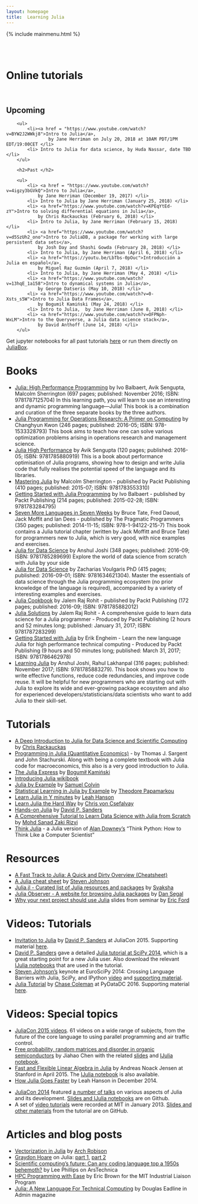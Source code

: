 ```yaml
---
layout: homepage
title:  Learning Julia
---
```


{% include mainmenu.html %}

<br>
<br>
<div class="container">
    <h1> Online tutorials </h1>
        <br>
        <h2> Upcoming </h2>

        <ul>
            <li><a href = "https://www.youtube.com/watch?v=BYW2J2WWkj8">Intro to Julia</a>, 
                    by Jane Herriman on July 20, 2018 at 10AM PDT/1PM EDT/19:00CET </li>
            <li> Intro to Julia for data science, by Huda Nassar, date TBD </li>
        </ul>

        <h2>Past </h2>

        <ul>
            <li> <a href = "https://www.youtube.com/watch?v=4igzy3bGVkQ">Intro to Julia</a>, 
                by Jane Herriman (December 19, 2017) </li>
            <li> Intro to Julia by Jane Herriman (January 25, 2018) </li>
            <li> <a href="https://www.youtube.com/watch?v=KPEqYtEd-zY">Intro to solving differential equations in Julia</a>,
                by Chris Rackauckas (February 6, 2018) </li>
            <li> Intro to Julia, by Jane Herriman (February 15, 2018) </li>
            <li> <a href="https://www.youtube.com/watch?v=d5SzUh2_ono">Intro to JuliaDB, a package for working with large persistent data sets</a>, 
                by Josh Day and Shashi Gowda (February 28, 2018) </li>
            <li> Intro to Julia, by Jane Herriman (April 6, 2018) </li>
            <li> <a href="https://youtu.be/LbTbs-0pOuc">Introducción a Julia en español</a>, 
                by Miguel Raz Guzmán (April 7, 2018) </li>
            <li> Intro to Julia, by Jane Herriman (May 4, 2018) </li>
            <li> <a href="https://www.youtube.com/watch?v=13hqE_1a158">Intro to dynamical systems in Julia</a>, 
                by George Datseris (May 10, 2018) </li>
            <li> <a href="https://www.youtube.com/watch?v=0-Xsts_s5W">Intro to Julia Data Frames</a>, 
                by Bogumił Kamiński (May 24, 2018) </li>
            <li> Intro to Julia,  by Jane Herriman (June 8, 2018) </li>
            <li> <a href="https://www.youtube.com/watch?v=OFPNph-WxLM">Intro to the Queryverse, a Julia data science stack</a>, 
                by David Anthoff (June 14, 2018) </li>
        </ul>

<p>
    Get jupyter notebooks for all past tutorials <a href="https://github.com/JuliaComputing/JuliaBoxTutorials">here</a> 
        or run them directly on <a href="https://juliabox.com">JuliaBox</a>.
</p>
<h1 id="books">Books</h1>

<ul>
  <li><a href="https://www.packtpub.com/application-development/julia-high-performance-programming">Julia: High Performance Programming</a> by Ivo Balbaert, Avik Sengupta, Malcolm Sherrington
 (697 pages; published: November 2016; ISBN: 9781787125704)
 In this learning path, you will learn to use an interesting and dynamic programming language—Julia! This book is a combination and curation of the three separate books by the three authors.</li>
  <li><a href="http://www.chkwon.net/julia">Julia Programming for Operations Research: A Primer on Computing</a> by Changhyun Kwon (246 pages; published: 2016-05; ISBN: 978-1533328793)
  This book aims to teach how one can solve various optimization problems arising in operations research and management science.</li>
  <li><a href="https://www.packtpub.com/application-development/julia-high-performance">Julia High Performance</a> by Avik Sengupta (120 pages; published: 2016-05; ISBN: 9781785880919)
  This is a book about performance optimisation of Julia programs, showing how to design and write Julia code that fully realises the potential speed of the language and its libraries.</li>
  <li><a href="https://www.packtpub.com/application-development/mastering-julia">Mastering Julia</a> by Malcolm Sherrington - published by Packt Publishing (410 pages; published: 2015-07; ISBN: 9781783553310)</li>
  <li><a href="https://www.packtpub.com/application-development/getting-started-julia-programming/">Getting Started with Julia Programming</a> by Ivo Balbaert - published by Packt Publishing (214 pages; published: 2015-02-28; ISBN: 9781783284795)</li>
  <li><a href="https://pragprog.com/book/7lang/seven-more-languages-in-seven-weeks">Seven More Languages in Seven Weeks</a> by Bruce Tate, Fred Daoud, Jack Moffit and Ian Dees - published by The Pragmatic Programmers (350 pages; published: 2014-11-15; ISBN: 978-1-94122-215-7)
  This book contains a Julia tutorial chapter (written by Jack Moffitt and Bruce Tate) for programmers new to Julia, which is very good, with nice examples and exercises.</li>
  <li><a href="https://www.packtpub.com/big-data-and-business-intelligence/julia-data-science">Julia for Data Science</a> by Anshul Joshi (348 pages; published: 2016-09; ISBN: 9781785289699)
  Explore the world of data science from scratch with Julia by your side</li>
  <li><a href="https://technicspub.com/analytics/">Julia for Data Science</a> by Zacharias Voulgaris PhD (415 pages; published: 2016-09-01; ISBN: 9781634621304). Master the essentials of data science through the Julia programming ecosystem (no prior knowledge of the language is required), accompanied by a variety of interesting examples and exercises.</li>
  <li><a href="https://www.packtpub.com/application-development/julia-cookbook/">Julia Cookbook</a> by Jalem Raj Rohit - published by Packt Publishing (172 pages; published: 2016-09; ISBN: 9781785882012)</li>
  <li><a href="https://www.packtpub.com/big-data-and-business-intelligence/julia-solutions-video">Julia Solutions</a> by Jalem Raj Rohit - A comprehensive guide to learn data science for a Julia programmer - Produced by Packt Publishing (2 hours and 52 minutes long; published: January 31, 2017; ISBN: 9781787283299)</li>
  <li><a href="https://www.packtpub.com/application-development/getting-started-julia-video">Getting Started with Julia</a> by Erik Engheim - Learn the new language Julia for high performance technical computing - Produced by Packt Publishing (9 hours and 50 minutes long; published: March 31, 2017; ISBN: 9781786462978)</li>
  <li><a href="https://www.packtpub.com/application-development/learning-julia">Learning Julia</a> by Anshul Joshi, Rahul Lakhanpal (316 pages; published: November 2017; ISBN: 9781785883279). This book shows you how to write effective functions, reduce code redundancies, and improve code reuse.  It will be helpful for new programmers who are starting out with Julia to explore its wide and ever-growing package ecosystem and also for experienced developers/statisticians/data scientists who want to add Julia to their skill-set.</li>
</ul>

<h1 id="tutorials">Tutorials</h1>

<ul>
  <li><a href="http://ucidatascienceinitiative.github.io/IntroToJulia/">A Deep Introduction to Julia for Data Science and Scientific Computing</a> by <a href="http://chrisrackauckas.com/">Chris Rackauckas</a></li>
  <li><a href="http://quant-econ.net/jl/learning_julia.html">Programming in Julia (Quantitative Economics)</a> - by Thomas J. Sargent and John Stachurski. Along with being a complete textbook with Julia code for macroeconomics, this also is a very good introduction to Julia.</li>
  <li><a href="https://github.com/bkamins/The-Julia-Express">The Julia Express</a> by <a href="http://bogumilkaminski.pl">Bogumił Kamiński</a></li>
  <li><a href="https://en.wikibooks.org/wiki/Introducing_Julia">Introducing Julia wikibook</a></li>
  <li><a href="http://www.scolvin.com/juliabyexample/">Julia by Example</a> by <a href="http://www.scolvin.com/">Samuel Colvin</a></li>
  <li><a href="https://github.com/scidom/StatsLearningByExample.jl">Statistical Learning in Julia by Example</a> by <a href="http://www.gla.ac.uk/schools/mathematicsstatistics/staff/theodorepapamarkou/">Theodore Papamarkou</a></li>
  <li><a href="http://learnxinyminutes.com/docs/julia/">Learn Julia in Y minutes</a> by <a href="http://blog.leahhanson.us/">Leah Hanson</a></li>
  <li><a href="https://github.com/chrisvoncsefalvay/learn-julia-the-hard-way">Learn Julia the Hard Way</a> by <a href="http://chrisvoncsefalvay.com/">Chris von Csefalvay</a></li>
  <li><a href="https://github.com/dpsanders/hands_on_julia">Hands-on Julia</a> by <a href="http://sistemas.fciencias.unam.mx/~dsanders/">David P. Sanders</a></li>
  <li><a href="https://www.analyticsvidhya.com/blog/2017/10/comprehensive-tutorial-learn-data-science-julia-from-scratch/">A Comprehensive Tutorial to Learn Data Science with Julia from Scratch</a> by <a href="https://www.analyticsvidhya.com/blog/author/mohdsanadzakirizvigmail-com/">Mohd Sanad Zaki Rizvi</a></li>
  <li><a href="https://github.com/BenLauwens/ThinkJulia.jl">Think Julia</a> - a Julia version of <a href="http://www.greenteapress.com/thinkpython/thinkpython.html">Alan Downey’s</a> “Think Python: How to Think Like a Computer Scientist”</li>
</ul>

<h1 id="resources">Resources</h1>

<ul>
  <li><a href="https://juliadocs.github.io/Julia-Cheat-Sheet/">A Fast Track to Julia: A Quick and Dirty Overview (Cheatsheet)</a></li>
  <li><a href="https://github.com/stevengj/1806/blob/master/julia/Julia-cheatsheet.pdf">A Julia cheat sheet</a> by <a href="http://math.mit.edu/~stevenj/">Steven Johnson</a></li>
  <li><a href="https://github.com/svaksha/Julia.jl#index">Julia.jl - Curated list of Julia resources and packages</a> by <a href="http://svaksha.com/pages/Bio">Svaksha</a></li>
  <li><a href="https://juliaobserver.com/">Julia Observer - A website for browsing Julia packages</a> by <a href="http://seg.al/">Dan Segal</a></li>
  <li><a href="https://speakerdeck.com/eford/why-your-next-project-should-use-julia">Why your next project should use Julia</a> slides from seminar by <a href="http://www.personal.psu.edu/~ebf11/">Eric Ford</a></li>
</ul>

<h1 id="videos-tutorials">Videos: Tutorials</h1>

<ul>
  <li>
    <a href="https://www.youtube.com/watch?v=gQ1y5NUD_RI">Invitation to Julia</a> by <a href="http://sistemas.fciencias.unam.mx/~dsanders/">David P. Sanders</a> at JuliaCon 2015. Supporting material <a href="https://github.com/dpsanders/invitation_to_julia">here</a>.
  </li>
  <li>
    <a href="http://sistemas.fciencias.unam.mx/~dsanders/">David P. Sanders</a> gave a detailed <a href="https://www.youtube.com/watch?v=vWkgEddb4-A">Julia tutorial at SciPy 2014</a>, which is a great starting point for a new Julia user. Also download the relevant <a href="https://github.com/dpsanders/scipy_2014_julia">IJulia notebooks</a> that are used in the tutorial.
  </li>
  <li><a href="http://math.mit.edu/~stevenj/">Steven Johnson’s</a> keynote at EuroSciPy 2014: Crossing Language Barriers with Julia, SciPy, and IPython <a href="https://www.youtube.com/watch?v=jhlVHoeB05A&amp;list=PLYx7XA2nY5GfavGAILg08spnrR7QWLimi">video</a> and <a href="https://github.com/stevengj/Julia-EuroSciPy14">supporting material</a>.</li>
  <li><a href="https://www.youtube.com/watch?v=AyvyVS6u8AM">Julia Tutorial</a> by <a href="http://www.chasegcoleman.com/">Chase Coleman</a> at PyDataDC 2016. Supporting material <a href="https://github.com/cc7768/PyDataDC_julia">here</a>.</li>
</ul>

<h1 id="videos-special-topics">Videos: Special topics</h1>

<ul>
  <li>
    <a href="https://www.youtube.com/playlist?list=PLP8iPy9hna6Sdx4soiGrSefrmOPdUWixM">JuliaCon 2015 videos</a>. 61 videos on a wide range of subjects, from the future of the core language to using parallel programming and air traffic control.
  </li>
  <li>
    <a href="https://www.youtube.com/watch?v=68yy33jOkOs">Free probability, random matrices and disorder in organic semiconductors</a> by Jiahao Chen with the related <a href="http://www.slideshare.net/acidflask/free-probability-random-matrices-and-disorder-in-organic-semiconductors">slides</a> and <a href="http://nbviewer.ipython.org/github/jiahao/ijulia-notebooks-assorted/blob/master/RMT%20history.ipynb">IJulia notebook</a>.
  </li>
  <li><a href="https://www.youtube.com/watch?v=VS0fnUOAKpI">Fast and Flexible Linear Algebra in Julia</a> by Andreas Noack Jensen at Stanford in April 2015. The <a href="http://andreasnoack.github.io/talks/2015AprilStanford_AndreasNoack.ipynb">IJulia notebook</a> is also available.</li>
  <li>
    <a href="https://yow.eventer.com/yow-2014-1222/how-julia-goes-faster-by-leah-hanson-1694">How Julia Goes Faster</a> by Leah Hanson in December 2014.</p>
  </li>
  <li>
    <a href="http://www.juliacon.org">JuliaCon 2014</a> featured <a href="https://www.youtube.com/playlist?list=PLP8iPy9hna6TSRouJfvobfxkZFYiPSvPd">a number of talks</a> on various aspects of Julia and its development. <a href="https://github.com/JuliaCon/presentations">Slides and IJulia notebooks</a> are on Github.
  </li>
  <li>A set of <a href="https://www.youtube.com/playlist?list=PLP8iPy9hna6Si2sjMkrPY-wt2mEouZgaZ">video tutorials</a> were recorded at MIT in January 2013. <a href="https://github.com/JuliaLang/julia-tutorial">Slides and other materials</a> from the tutorial are on GitHub.</li>
</ul>


<h1 id="articles-and-blog-posts">Articles and blog posts</h1>

<ul>
  <li><a href="https://software.intel.com/en-us/articles/vectorization-in-julia">Vectorization in Julia</a> by <a href="https://github.com/ArchRobison">Arch Robison</a></li>
  <li><a href="http://graydon2.dreamwidth.org/">Graydon Hoare</a> on Julia: <a href="http://graydon2.dreamwidth.org/3186.html">part 1</a>, <a href="http://graydon2.dreamwidth.org/189377.html">part 2</a></li>
  <li><a href="http://arstechnica.com/science/2014/05/scientific-computings-future-can-any-coding-language-top-a-1950s-behemoth/">Scientific computing’s future: Can any coding language top a 1950s behemoth?</a> by Lee Phillips on ArsTechnica</li>
  <li><a href="http://ilp.mit.edu/newsstory.jsp?id=19970">HPC Programming with Ease</a> by Eric Brown for the MIT Industrial Liaison Program</li>
  <li><a href="http://www.admin-magazine.com/HPC/Articles/Julia-A-New-Language-For-Technical-Computing">Julia: A New Language For Technical Computing</a> by Douglas Eadline in Admin magazine</li>
</ul>
<br>
</div>
